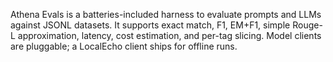 Athena Evals is a batteries-included harness to evaluate prompts and LLMs against JSONL datasets.
It supports exact match, F1, EM+F1, simple Rouge-L approximation, latency, cost estimation, and per-tag slicing.
Model clients are pluggable; a LocalEcho client ships for offline runs.
